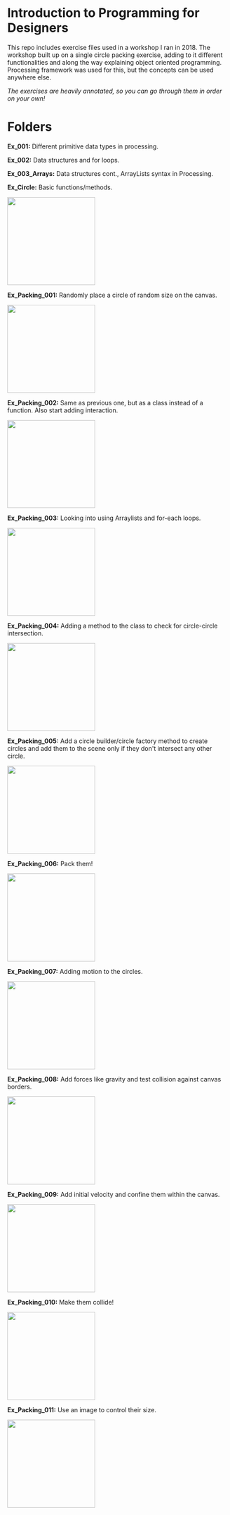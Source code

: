 # Introduction to Programming for Designers

This repo includes exercise files used in a workshop I ran in 2018.
The workshop built up on a single circle packing exercise, adding to it different functionalities and along the way explaining object oriented programming. Processing framework was used for this, but the concepts can be used anywhere else.

*The exercises are heavily annotated, so you can go through them in order on your own!*

# Folders
**Ex_001:** Different primitive data types in processing.

**Ex_002:** Data structures and for loops.

**Ex_003_Arrays:** Data structures cont., ArrayLists syntax in Processing.

**Ex_Circle:** Basic functions/methods.

<img src="https://github.com/tarabishy2020/Intro-to-Programming-for-Designers/blob/master/Resources/Ex_Circle.gif" width="200"/>

**Ex_Packing_001:** Randomly place a circle of random size on the canvas.

<img src="https://github.com/tarabishy2020/Intro-to-Programming-for-Designers/blob/master/Resources/Ex_Packing_001.gif" width="200"/>

**Ex_Packing_002:** Same as previous one, but as a class instead of a function. Also start adding interaction.

<img src="https://github.com/tarabishy2020/Intro-to-Programming-for-Designers/blob/master/Resources/Ex_Packing_002.gif" width="200"/>

**Ex_Packing_003:** Looking into using Arraylists and for-each loops.

<img src="https://github.com/tarabishy2020/Intro-to-Programming-for-Designers/blob/master/Resources/Ex_Packing_003.gif" width="200"/>

**Ex_Packing_004:** Adding a method to the class to check for circle-circle intersection.

<img src="https://github.com/tarabishy2020/Intro-to-Programming-for-Designers/blob/master/Resources/Ex_Packing_004.gif" width="200"/>

**Ex_Packing_005:** Add a circle builder/circle factory method to create circles and add them to the scene only if they don't intersect any other circle.

<img src="https://github.com/tarabishy2020/Intro-to-Programming-for-Designers/blob/master/Resources/Ex_Packing_005.gif" width="200"/>

**Ex_Packing_006:** Pack them!

<img src="https://github.com/tarabishy2020/Intro-to-Programming-for-Designers/blob/master/Resources/Ex_Packing_006.gif" width="200"/>

**Ex_Packing_007:** Adding motion to the circles.

<img src="https://github.com/tarabishy2020/Intro-to-Programming-for-Designers/blob/master/Resources/Ex_Packing_007.gif" width="200"/>

**Ex_Packing_008:** Add forces like gravity and test collision against canvas borders.

<img src="https://github.com/tarabishy2020/Intro-to-Programming-for-Designers/blob/master/Resources/Ex_Packing_008.gif" width="200"/>

**Ex_Packing_009:** Add initial velocity and confine them within the canvas.

<img src="https://github.com/tarabishy2020/Intro-to-Programming-for-Designers/blob/master/Resources/Ex_Packing_009.gif" width="200"/>

**Ex_Packing_010:** Make them collide!

<img src="https://github.com/tarabishy2020/Intro-to-Programming-for-Designers/blob/master/Resources/Ex_Packing_010.gif" width="200"/>

**Ex_Packing_011:** Use an image to control their size.

<img src="https://github.com/tarabishy2020/Intro-to-Programming-for-Designers/blob/master/Resources/Ex_Packing_011.gif" width="200"/>